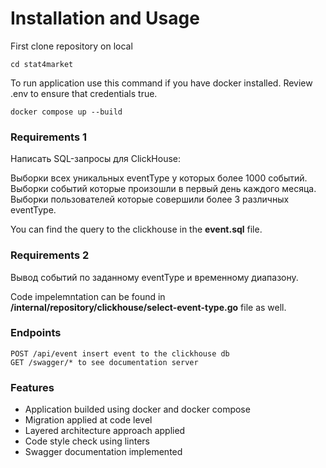 # Installation and Usage

First clone repository on local
```
cd stat4market
```

To run application use this command if you have docker installed.
Review .env to ensure that credentials true.

```plaintext 
docker compose up --build
```

### Requirements 1
Написать SQL-запросы для ClickHouse:

Выборки всех уникальных eventType у которых более 1000 событий.
Выборки событий которые произошли в первый день каждого месяца.
Выборки пользователей которые совершили более 3 различных eventType.

You can find the query to the clickhouse in the __event.sql__ file. 

### Requirements 2
Вывод событий по заданному eventType и временному диапазону.

Code impelemntation can be found in __/internal/repository/clickhouse/select-event-type.go__ file as well.

### Endpoints
```
POST /api/event insert event to the clickhouse db
GET /swagger/* to see documentation server
```

### Features
 - Application builded using docker and docker compose
 - Migration applied at code level
 - Layered architecture approach applied
 - Code style check using linters
 - Swagger documentation implemented
